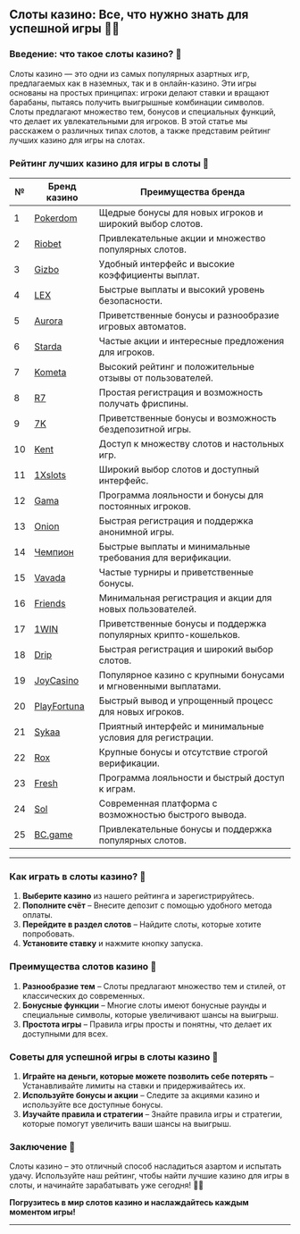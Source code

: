 ## Слоты казино: Все, что нужно знать для успешной игры 🎰💎

### Введение: что такое слоты казино? 🎯

Слоты казино — это одни из самых популярных азартных игр, предлагаемых как в наземных, так и в онлайн-казино. Эти игры основаны на простых принципах: игроки делают ставки и вращают барабаны, пытаясь получить выигрышные комбинации символов. Слоты предлагают множество тем, бонусов и специальных функций, что делает их увлекательными для игроков. В этой статье мы расскажем о различных типах слотов, а также представим рейтинг лучших казино для игры на слотах.

### Рейтинг лучших казино для игры в слоты 🏅

| №  | Бренд казино  | Преимущества бренда                                            |
|----|---------------|---------------------------------------------------------------|
| 1  | [Pokerdom](https://brandplay.link/4k77v2yx) | Щедрые бонусы для новых игроков и широкий выбор слотов.      |
| 2  | [Riobet](https://brandplay.link/7xBLTPyj) | Привлекательные акции и множество популярных слотов.         |
| 3  | [Gizbo](https://brandplay.link/bprXw4YV) | Удобный интерфейс и высокие коэффициенты выплат.             |
| 4  | [LEX](https://brandplay.link/zW4hdDFV) | Быстрые выплаты и высокий уровень безопасности.              |
| 5  | [Aurora](https://10trafic-stat2.com/click/668546556bcc6313411604bd/6766/13032/subaccount) | Приветственные бонусы и разнообразие игровых автоматов.       |
| 6  | [Starda](https://brandplay.link/fB7xwRFL) | Частые акции и интересные предложения для игроков.            |
| 7  | [Kometa](https://brandplay.link/8ZymQJV8) | Высокий рейтинг и положительные отзывы от пользователей.      |
| 8  | [R7](https://brandplay.link/bMd3Yjsw) | Простая регистрация и возможность получать фриспины.        |
| 9  | [7K](https://brandplay.link/BvQyFShp) | Приветственные бонусы и возможность бездепозитной игры.      |
| 10 | [Kent](https://brandplay.link/Fv2WP3js) | Доступ к множеству слотов и настольных игр.                 |
| 11 | [1Xslots](https://brandplay.link/hSB1khtr) | Широкий выбор слотов и доступный интерфейс.                 |
| 12 | [Gama](https://brandplay.link/j6NMKsDz) | Программа лояльности и бонусы для постоянных игроков.         |
| 13 | [Onion](https://brandplay.link/zBGRVpQ9) | Быстрая регистрация и поддержка анонимной игры.              |
| 14 | [Чемпион](https://temon-gter.cfd/go/lRq?p80412p304504pcc44t17455) | Быстрые выплаты и минимальные требования для верификации.     |
| 15 | [Vavada](https://vavadapartner.pro/?promo=ea5c9275-6854-4505-94fc-95ab18221945-linkb2) | Частые турниры и приветственные бонусы.                     |
| 16 | [Friends](https://gofriends.vc/linkb2) | Минимальная регистрация и акции для новых пользователей.      |
| 17 | [1WIN](https://brandplay.link/smXVpBbG) | Приветственные бонусы и поддержка популярных крипто-кошельков. |
| 18 | [Drip](https://drp-ircp01.com/c07e6a3db) | Быстрая регистрация и широкий выбор слотов.                  |
| 19 | [JoyCasino](https://rpc30.call2me.pro/?/ru/registration?apkpop=0&partner=p24970p3291217pc98f) | Популярное казино с крупными бонусами и мгновенными выплатами. |
| 20 | [PlayFortuna](https://fortunapromo.net/alt/playfortuna/registration?0dc4a9362a71feb7e3f165fb8e766f70) | Быстрый вывод и упрощенный процесс для новых игроков.        |
| 21 | [Sykaa](https://s-two-way.com/?source=linkb2&pid=30697) | Приятный интерфейс и минимальные условия для регистрации.     |
| 22 | [Rox](https://rox-pvwfpjgcxe.com/cb1ee18a5) | Крупные бонусы и отсутствие строгой верификации.              |
| 23 | [Fresh](https://fresh-eumwkxwao.com/c3f7b485d) | Программа лояльности и быстрый доступ к играм.                |
| 24 | [Sol](https://sol-mmtdzfbaco.com/cb2415bca) | Современная платформа с возможностью быстрого вывода.         |
| 25 | [BC.game](https://partnerbcgame.com/dcc53d441) | Привлекательные бонусы и поддержка популярных слотов.         |

---

### Как играть в слоты казино? 🎲

1. **Выберите казино** из нашего рейтинга и зарегистрируйтесь.
2. **Пополните счёт** – Внесите депозит с помощью удобного метода оплаты.
3. **Перейдите в раздел слотов** – Найдите слоты, которые хотите попробовать.
4. **Установите ставку** и нажмите кнопку запуска.

### Преимущества слотов казино 🎉

1. **Разнообразие тем** – Слоты предлагают множество тем и стилей, от классических до современных.
2. **Бонусные функции** – Многие слоты имеют бонусные раунды и специальные символы, которые увеличивают шансы на выигрыш.
3. **Простота игры** – Правила игры просты и понятны, что делает их доступными для всех.

### Советы для успешной игры в слоты казино 🎯

1. **Играйте на деньги, которые можете позволить себе потерять** – Устанавливайте лимиты на ставки и придерживайтесь их.
2. **Используйте бонусы и акции** – Следите за акциями казино и используйте все доступные бонусы.
3. **Изучайте правила и стратегии** – Знайте правила игры и стратегии, которые помогут увеличить ваши шансы на выигрыш.

### Заключение 📝

Слоты казино – это отличный способ насладиться азартом и испытать удачу. Используйте наш рейтинг, чтобы найти лучшие казино для игры в слоты, и начинайте зарабатывать уже сегодня! 🎰💵

**Погрузитесь в мир слотов казино и наслаждайтесь каждым моментом игры!**

---
